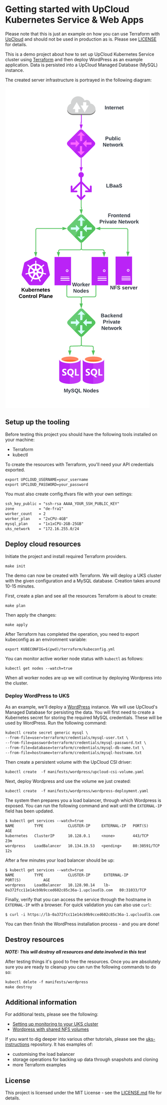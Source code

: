 # Getting started with UpCloud Kubernetes Service & Web Apps

Please note that this is just an example on how you can use Terraform with [UpCloud](https://upcloud.com/) and should not be used in production as is. Please see [LICENSE](LICENSE) for details.

This is a demo project about how to set up UpCloud Kubernetes Service cluster using
[Terraform](https://www.terraform.io/) and then deploy WordPress as an example application. Data is
persisted into a UpCloud Managed Database (MySQL) instance.

The created server infrastructure is portrayed in the following diagram:

![Service Topology](docs/demo.png)

## Setup up the tooling

Before testing this project you should have the following tools installed on your machine:

- Terraform
- kubectl

To create the resources with Terraform, you'll need your API credentials exported.

```
export UPCLOUD_USERNAME=your_username
export UPCLOUD_PASSWORD=your_password
```

You must also create config.tfvars file with your own settings:

```
ssh_key_public = "ssh-rsa AAAA_YOUR_SSH_PUBLIC_KEY"
zone           = "de-fra1"
worker_count   = 2
worker_plan    = "2xCPU-4GB"
mysql_plan     = "1x1xCPU-2GB-25GB"
uks_network    = "172.16.255.0/24
```

## Deploy cloud resources

Initiate the project and install required Terraform providers.

```
make init
```

The demo can now be created with Terraform. We will deploy a UKS cluster with the given configuration and
a MySQL database. Creation takes around 10-15 minutes.

First, create a plan and see all the resources Terraform is about to create:

```
make plan
```

Then apply the changes:

```
make apply
```

After Terraform has completed the operation, you need to export kubeconfig as an environment
variable:

```
export KUBECONFIG=$(pwd)/terraform/kubeconfig.yml
```

You can monitor active worker node status with `kubectl` as follows:

```
kubectl get nodes --watch=true
```

When all worker nodes are up we will continue by deploying Wordpress into the cluster.

### Deploy WordPress to UKS

As an example, we'll deploy a [WordPress](https://github.com/WordPress/WordPress) instance.
We will use UpCloud's Managed Database for persisting the data. You will first need to create a Kubernetes
secret for storing the required MySQL credentials. These will be used by WordPress. Run the following
command:

```
kubectl create secret generic mysql \
--from-file=user=terraform/credentials/mysql-user.txt \
--from-file=password=terraform/credentials/mysql-password.txt \
--from-file=database=terraform/credentials/mysql-db-name.txt \
--from-file=hostname=terraform/credentials/mysql-hostname.txt
```

Then create a persistent volume with the UpCloud CSI driver:

```
kubectl create  -f manifests/wordpress/upcloud-csi-volume.yaml
```

Next, deploy Wordpress and use the volume we just created:

```
kubectl create  -f manifests/wordpress/wordpress-deployment.yaml
```

The system then prepares you a load balancer, through which Wordpress is exposed.
You can run the following command and wait until the `EXTERNAL-IP` field has been updated.

```
$ kubectl get services --watch=true
NAME         TYPE           CLUSTER-IP     EXTERNAL-IP   PORT(S)        AGE
kubernetes   ClusterIP      10.128.0.1     <none>        443/TCP        23m
wordpress    LoadBalancer   10.134.19.53   <pending>     80:30591/TCP   12s
```

After a few minutes your load balancer should be up:

```
$ kubectl get services --watch=true
NAME         TYPE           CLUSTER-IP      EXTERNAL-IP                                           PORT(S)          AGE
wordpress    LoadBalancer   10.128.90.14    lb-0a372fcc11e14cb9b9cced602c85c36a-1.upcloudlb.com   80:31033/TCP 
```

Finally, verify that you can access the service through the hostname in `EXTERNAL-IP` with a browser.
For quick validation you can also use `curl`:

```
$ curl -i https://lb-0a372fcc11e14cb9b9cced602c85c36a-1.upcloudlb.com
```

You can then finish the WordPress installation process - and you are done!

## Destroy resources

***NOTE: This will destroy all resources and data involved in this test***

After testing things it's good to free the resources. Once you are absolutely sure you are ready to cleanup you 
can run the following commands to do so:


```
kubectl delete -f manifests/wordpress
make destroy
```

## Additional information

For additional tests, please see the following:

- [Setting up monitoring to your UKS cluster](docs/monitoring.md)
- [Wordpress with shared NFS volumes](docs/wordpress-with-nfs.md)

If you want to dig deeper into various other tutorials, please see the
[uks-instructions](https://github.com/UpCloudLtd/uks-instructions) repository. It has examples of:

- customising the load balancer
- storage operations for backing up data through snapshots and cloning
- more Terraform examples

## License

This project is licensed under the MIT License - see the [LICENSE.md](LICENSE.md) file for details.

